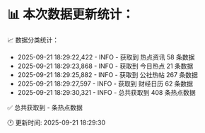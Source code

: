 📊 本次数据更新统计：
==========================

📈 数据分类统计：
- 2025-09-21 18:29:22,422 - INFO - 获取到 热点资讯 58 条数据
- 2025-09-21 18:29:23,868 - INFO - 获取到 今日热点 21 条数据
- 2025-09-21 18:29:25,882 - INFO - 获取到 公社热帖 267 条数据
- 2025-09-21 18:29:27,597 - INFO - 获取到 财经日历 62 条数据
- 2025-09-21 18:29:30,321 - INFO - 总共获取到 408 条热点数据

✅ 总共获取到 - 条热点数据

🕐 更新时间: 2025-09-21 18:29:30
